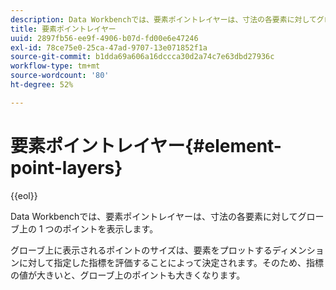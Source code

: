 ```yaml
---
description: Data Workbenchでは、要素ポイントレイヤーは、寸法の各要素に対してグローブ上の 1 つのポイントを表示します。
title: 要素ポイントレイヤー
uuid: 2897fb56-ee9f-4906-b07d-fd00e6e47246
exl-id: 78ce75e0-25ca-47ad-9707-13e071852f1a
source-git-commit: b1dda69a606a16dccca30d2a74c7e63dbd27936c
workflow-type: tm+mt
source-wordcount: '80'
ht-degree: 52%

---
```


# 要素ポイントレイヤー{#element-point-layers}

{{eol}}

Data Workbenchでは、要素ポイントレイヤーは、寸法の各要素に対してグローブ上の 1 つのポイントを表示します。

グローブ上に表示されるポイントのサイズは、要素をプロットするディメンションに対して指定した指標を評価することによって決定されます。そのため、指標の値が大きいと、グローブ上のポイントも大きくなります。
